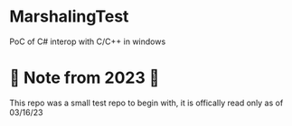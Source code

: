 # MarshalingTest
PoC of C# interop with C/C++ in windows

# 🔮 Note from 2023 🔮
This repo was a small test repo to begin with, it is offically read only as of 03/16/23
